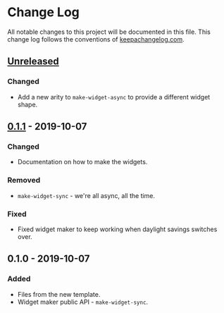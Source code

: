 # Change Log
All notable changes to this project will be documented in this file. This change log follows the conventions of [keepachangelog.com](http://keepachangelog.com/).

## [Unreleased]
### Changed
- Add a new arity to `make-widget-async` to provide a different widget shape.

## [0.1.1] - 2019-10-07
### Changed
- Documentation on how to make the widgets.

### Removed
- `make-widget-sync` - we're all async, all the time.

### Fixed
- Fixed widget maker to keep working when daylight savings switches over.

## 0.1.0 - 2019-10-07
### Added
- Files from the new template.
- Widget maker public API - `make-widget-sync`.

[Unreleased]: https://github.com/your-name/string-calculator/compare/0.1.1...HEAD
[0.1.1]: https://github.com/your-name/string-calculator/compare/0.1.0...0.1.1
